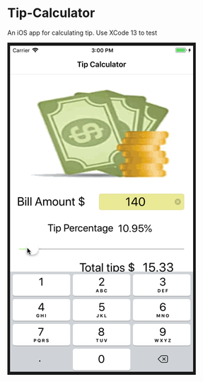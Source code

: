# Tip-Calculator
An iOS app for calculating tip. Use XCode 13 to test

![App Image](https://github.com/saurav-kc/Tip-Calculator/blob/main/Tip.gif)
